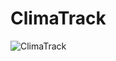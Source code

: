 # ClimaTrack




![ClimaTrack](https://github.com/user-attachments/assets/a1587622-6758-4e39-b463-c2ea8181fdaf)

